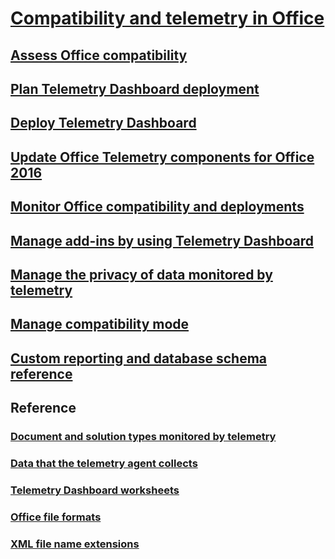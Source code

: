 # [Compatibility and telemetry in Office](compatibility-and-telemetry-in-office.md)
## [Assess Office compatibility](assess-office-compatibility.md)
## [Plan Telemetry Dashboard deployment](plan-telemetry-dashboard-deployment.md)
## [Deploy Telemetry Dashboard](deploy-telemetry-dashboard.md)
## [Update Office Telemetry components for Office 2016](update-office-telemetry-components-for-office-2016.md)
## [Monitor Office compatibility and deployments](monitor-office-compatibility-and-deployments-by-using-telemetry-dashboard.md)
## [Manage add-ins by using Telemetry Dashboard](manage-add-ins-by-using-telemetry-dashboard-in-office.md)
## [Manage the privacy of data monitored by telemetry](manage-the-privacy-of-data-monitored-by-telemetry-in-office.md)
## [Manage compatibility mode](manage-compatibility-mode-for-office.md)
## [Custom reporting and database schema reference](custom-reporting-and-database-schema-reference-for-telemetry-dashboard.md)
## Reference
### [Document and solution types monitored by telemetry](document-and-solution-types-monitored-by-telemetry-in-office.md)
### [Data that the telemetry agent collects](data-that-the-telemetry-agent-collects-in-office.md)
### [Telemetry Dashboard worksheets](telemetry-dashboard-worksheet-reference.md)
### [Office file formats](office-file-format-reference.md)
### [XML file name extensions](xml-file-name-extension-reference-for-office.md)



